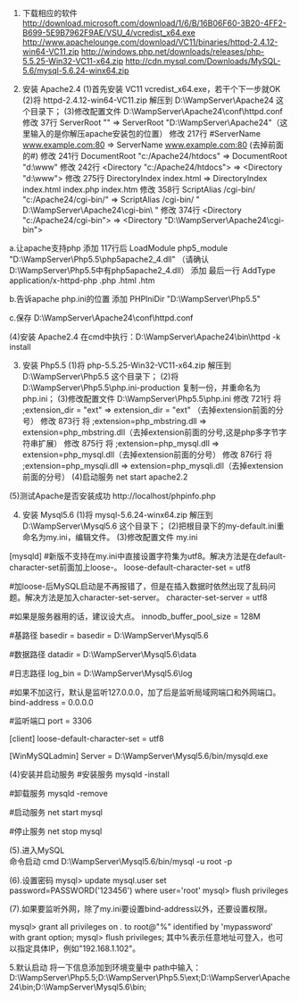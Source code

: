 1. 下载相应的软件
http://download.microsoft.com/download/1/6/B/16B06F60-3B20-4FF2-B699-5E9B7962F9AE/VSU_4/vcredist_x64.exe
http://www.apachelounge.com/download/VC11/binaries/httpd-2.4.12-win64-VC11.zip
http://windows.php.net/downloads/releases/php-5.5.25-Win32-VC11-x64.zip
http://cdn.mysql.com/Downloads/MySQL-5.6/mysql-5.6.24-winx64.zip


2. 安装 Apache2.4
(1)首先安装 VC11 vcredist_x64.exe，若干个下一步就OK
(2)将 httpd-2.4.12-win64-VC11.zip 解压到 D:\WampServer\Apache24 这个目录下；
(3)修改配置文件 D:\WampServer\Apache24\conf\httpd.conf 
修改 37行 ServerRoot "" => ServerRoot "D:\WampServer\Apache24"（这里输入的是你解压apache安装包的位置）
修改 217行 #ServerName www.example.com:80 => ServerName www.example.com:80 (去掉前面的#)
修改 241行 DocumentRoot "c:/Apache24/htdocs" => DocumentRoot "d:\www"
修改 242行 <Directory "c:/Apache24/htdocs"> => <Directory "d:\www">
修改 275行 DirectoryIndex index.html => DirectoryIndex index.html index.php index.htm
修改 358行 ScriptAlias /cgi-bin/ "c:/Apache24/cgi-bin/"  => ScriptAlias /cgi-bin/ " D:\WampServer\Apache24\cgi-bin\ "
修改 374行 <Directory "c:/Apache24/cgi-bin"> => <Directory "D:\WampServer\Apache24\cgi-bin">

a.让apache支持php
添加 117行后 LoadModule php5_module "D:\WampServer\Php5.5\php5apache2_4.dll" （请确认D:\WampServer\Php5.5中有php5apache2_4.dll）
添加 最后一行 AddType application/x-httpd-php .php .html .htm

b.告诉apache php.ini的位置
添加 PHPIniDir "D:\WampServer\Php5.5"

c.保存 D:\WampServer\Apache24\conf\httpd.conf

(4)安装 Apache2.4
在cmd中执行：D:\WampServer\Apache24\bin\httpd -k install


3. 安装 Php5.5
(1)将 php-5.5.25-Win32-VC11-x64.zip 解压到 D:\WampServer\Php5.5 这个目录下；
(2)将 D:\WampServer\Php5.5\php.ini-production 复制一份，并重命名为php.ini；
(3)修改配置文件 D:\WampServer\Php5.5\php.ini
修改 721行 将 ;extension_dir = "ext"		=> extension_dir = "ext" （去掉extension前面的分号）
修改 873行 将 ;extension=php_mbstring.dll	=> extension=php_mbstring.dll（去掉extension前面的分号,这是php多字节字符串扩展） 
修改 875行 将 ;extension=php_mysql.dll		=> extension=php_mysql.dll（去掉extension前面的分号）
修改 876行 将 ;extension=php_mysqli.dll		=> extension=php_mysqli.dll（去掉extension前面的分号）
(4)启动服务
net start apache2.2

(5)测试Apache是否安装成功
http://localhost/phpinfo.php

4. 安装 Mysql5.6 
(1)将 mysql-5.6.24-winx64.zip 解压到 D:\WampServer\Mysql5.6 这个目录下；
(2)把根目录下的my-default.ini重命名为my.ini，编辑文件。
(3)修改配置文件 my.ini

[mysqld]
#新版不支持在my.ini中直接设置字符集为utf8。解决方法是在default-character-set前面加上loose-。
loose-default-character-set = utf8

#加loose-后MySQL启动是不再报错了，但是在插入数据时依然出现了乱码问题。解决方法是加入character-set-server。
character-set-server = utf8

#如果是服务器用的话，建议设大点。
innodb_buffer_pool_size = 128M

#基路径
basedir = basedir = D:\WampServer\Mysql5.6

#数据路径
datadir = D:\WampServer\Mysql5.6\data

#日志路径
log_bin = D:\WampServer\Mysql5.6\log

#如果不加这行，默认是监听127.0.0.0，加了后是监听局域网端口和外网端口。
bind-address = 0.0.0.0

#监听端口
port = 3306

[client]
loose-default-character-set = utf8

[WinMySQLadmin]
Server = D:\WampServer\Mysql5.6/bin/mysqld.exe

(4)安装并启动服务
#安装服务
mysqld -install

#卸载服务
mysqld -remove

#启动服务
net start mysql

#停止服务
net stop mysql

(5).进入MySQL\
命令启动 cmd
D:\WampServer\Mysql5.6/bin/mysql -u root -p

(6).设置密码
mysql> update mysql.user set password=PASSWORD('123456') where user='root'
mysql> flush privileges

(7).如果要监听外网，除了my.ini要设置bind-address以外，还要设置权限。

mysql> grant all privileges on *.* to root@"%" identified by 'mypassword' with grant option;
mysql> flush privileges;
其中%表示任意地址可登入，也可以指定具体IP，例如"192.168.1.102"。

5.默认启动
将一下信息添加到环境变量中
path中输入：D:\WampServer\Php5.5;D:\WampServer\Php5.5\ext;D:\WampServer\Apache24\bin;D:\WampServer\Mysql5.6\bin;
